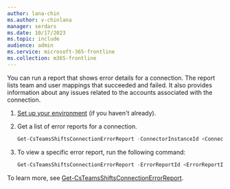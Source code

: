 ```yaml
---
author: lana-chin
ms.author: v-chinlana
manager: serdars
ms.date: 10/17/2023
ms.topic: include
audience: admin
ms.service: microsoft-365-frontline
ms.collection: m365-frontline
---
```

You can run a report that shows error details for a connection. The report lists team and user mappings that succeeded and failed. It also provides information about any issues related to the accounts associated with the connection.

1. [Set up your environment](#set-up-your-environment) (if you haven't already).
1. Get a list of error reports for a connection.

    ``` powershell
    Get-CsTeamsShiftsConnectionErrorReport -ConnectorInstanceId <ConnectorInstanceId>
    ```

1. To view a specific error report, run the following command:

    ``` powershell
    Get-CsTeamsShiftsConnectionErrorReport -ErrorReportId <ErrorReportId>
    ```

To learn more, see [Get-CsTeamsShiftsConnectionErrorReport](/powershell/module/teams/get-csteamsshiftsconnectionerrorreport).
